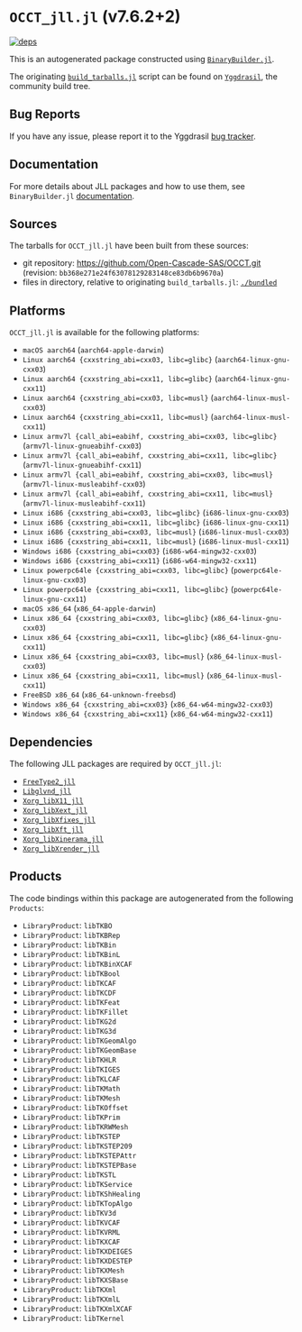 # `OCCT_jll.jl` (v7.6.2+2)

[![deps](https://juliahub.com/docs/OCCT_jll/deps.svg)](https://juliahub.com/ui/Packages/OCCT_jll/POZRS?page=2)

This is an autogenerated package constructed using [`BinaryBuilder.jl`](https://github.com/JuliaPackaging/BinaryBuilder.jl).

The originating [`build_tarballs.jl`](https://github.com/JuliaPackaging/Yggdrasil/blob/e78f6ab09bfd166e82b8224c693c833e445fc30a/O/OCCT/build_tarballs.jl) script can be found on [`Yggdrasil`](https://github.com/JuliaPackaging/Yggdrasil/), the community build tree.

## Bug Reports

If you have any issue, please report it to the Yggdrasil [bug tracker](https://github.com/JuliaPackaging/Yggdrasil/issues).

## Documentation

For more details about JLL packages and how to use them, see `BinaryBuilder.jl` [documentation](https://docs.binarybuilder.org/stable/jll/).

## Sources

The tarballs for `OCCT_jll.jl` have been built from these sources:

* git repository: https://github.com/Open-Cascade-SAS/OCCT.git (revision: `bb368e271e24f63078129283148ce83db6b9670a`)
* files in directory, relative to originating `build_tarballs.jl`: [`./bundled`](https://github.com/JuliaPackaging/Yggdrasil/tree/e78f6ab09bfd166e82b8224c693c833e445fc30a/O/OCCT/bundled)

## Platforms

`OCCT_jll.jl` is available for the following platforms:

* `macOS aarch64` (`aarch64-apple-darwin`)
* `Linux aarch64 {cxxstring_abi=cxx03, libc=glibc}` (`aarch64-linux-gnu-cxx03`)
* `Linux aarch64 {cxxstring_abi=cxx11, libc=glibc}` (`aarch64-linux-gnu-cxx11`)
* `Linux aarch64 {cxxstring_abi=cxx03, libc=musl}` (`aarch64-linux-musl-cxx03`)
* `Linux aarch64 {cxxstring_abi=cxx11, libc=musl}` (`aarch64-linux-musl-cxx11`)
* `Linux armv7l {call_abi=eabihf, cxxstring_abi=cxx03, libc=glibc}` (`armv7l-linux-gnueabihf-cxx03`)
* `Linux armv7l {call_abi=eabihf, cxxstring_abi=cxx11, libc=glibc}` (`armv7l-linux-gnueabihf-cxx11`)
* `Linux armv7l {call_abi=eabihf, cxxstring_abi=cxx03, libc=musl}` (`armv7l-linux-musleabihf-cxx03`)
* `Linux armv7l {call_abi=eabihf, cxxstring_abi=cxx11, libc=musl}` (`armv7l-linux-musleabihf-cxx11`)
* `Linux i686 {cxxstring_abi=cxx03, libc=glibc}` (`i686-linux-gnu-cxx03`)
* `Linux i686 {cxxstring_abi=cxx11, libc=glibc}` (`i686-linux-gnu-cxx11`)
* `Linux i686 {cxxstring_abi=cxx03, libc=musl}` (`i686-linux-musl-cxx03`)
* `Linux i686 {cxxstring_abi=cxx11, libc=musl}` (`i686-linux-musl-cxx11`)
* `Windows i686 {cxxstring_abi=cxx03}` (`i686-w64-mingw32-cxx03`)
* `Windows i686 {cxxstring_abi=cxx11}` (`i686-w64-mingw32-cxx11`)
* `Linux powerpc64le {cxxstring_abi=cxx03, libc=glibc}` (`powerpc64le-linux-gnu-cxx03`)
* `Linux powerpc64le {cxxstring_abi=cxx11, libc=glibc}` (`powerpc64le-linux-gnu-cxx11`)
* `macOS x86_64` (`x86_64-apple-darwin`)
* `Linux x86_64 {cxxstring_abi=cxx03, libc=glibc}` (`x86_64-linux-gnu-cxx03`)
* `Linux x86_64 {cxxstring_abi=cxx11, libc=glibc}` (`x86_64-linux-gnu-cxx11`)
* `Linux x86_64 {cxxstring_abi=cxx03, libc=musl}` (`x86_64-linux-musl-cxx03`)
* `Linux x86_64 {cxxstring_abi=cxx11, libc=musl}` (`x86_64-linux-musl-cxx11`)
* `FreeBSD x86_64` (`x86_64-unknown-freebsd`)
* `Windows x86_64 {cxxstring_abi=cxx03}` (`x86_64-w64-mingw32-cxx03`)
* `Windows x86_64 {cxxstring_abi=cxx11}` (`x86_64-w64-mingw32-cxx11`)

## Dependencies

The following JLL packages are required by `OCCT_jll.jl`:

* [`FreeType2_jll`](https://github.com/JuliaBinaryWrappers/FreeType2_jll.jl)
* [`Libglvnd_jll`](https://github.com/JuliaBinaryWrappers/Libglvnd_jll.jl)
* [`Xorg_libX11_jll`](https://github.com/JuliaBinaryWrappers/Xorg_libX11_jll.jl)
* [`Xorg_libXext_jll`](https://github.com/JuliaBinaryWrappers/Xorg_libXext_jll.jl)
* [`Xorg_libXfixes_jll`](https://github.com/JuliaBinaryWrappers/Xorg_libXfixes_jll.jl)
* [`Xorg_libXft_jll`](https://github.com/JuliaBinaryWrappers/Xorg_libXft_jll.jl)
* [`Xorg_libXinerama_jll`](https://github.com/JuliaBinaryWrappers/Xorg_libXinerama_jll.jl)
* [`Xorg_libXrender_jll`](https://github.com/JuliaBinaryWrappers/Xorg_libXrender_jll.jl)

## Products

The code bindings within this package are autogenerated from the following `Products`:

* `LibraryProduct`: `libTKBO`
* `LibraryProduct`: `libTKBRep`
* `LibraryProduct`: `libTKBin`
* `LibraryProduct`: `libTKBinL`
* `LibraryProduct`: `libTKBinXCAF`
* `LibraryProduct`: `libTKBool`
* `LibraryProduct`: `libTKCAF`
* `LibraryProduct`: `libTKCDF`
* `LibraryProduct`: `libTKFeat`
* `LibraryProduct`: `libTKFillet`
* `LibraryProduct`: `libTKG2d`
* `LibraryProduct`: `libTKG3d`
* `LibraryProduct`: `libTKGeomAlgo`
* `LibraryProduct`: `libTKGeomBase`
* `LibraryProduct`: `libTKHLR`
* `LibraryProduct`: `libTKIGES`
* `LibraryProduct`: `libTKLCAF`
* `LibraryProduct`: `libTKMath`
* `LibraryProduct`: `libTKMesh`
* `LibraryProduct`: `libTKOffset`
* `LibraryProduct`: `libTKPrim`
* `LibraryProduct`: `libTKRWMesh`
* `LibraryProduct`: `libTKSTEP`
* `LibraryProduct`: `libTKSTEP209`
* `LibraryProduct`: `libTKSTEPAttr`
* `LibraryProduct`: `libTKSTEPBase`
* `LibraryProduct`: `libTKSTL`
* `LibraryProduct`: `libTKService`
* `LibraryProduct`: `libTKShHealing`
* `LibraryProduct`: `libTKTopAlgo`
* `LibraryProduct`: `libTKV3d`
* `LibraryProduct`: `libTKVCAF`
* `LibraryProduct`: `libTKVRML`
* `LibraryProduct`: `libTKXCAF`
* `LibraryProduct`: `libTKXDEIGES`
* `LibraryProduct`: `libTKXDESTEP`
* `LibraryProduct`: `libTKXMesh`
* `LibraryProduct`: `libTKXSBase`
* `LibraryProduct`: `libTKXml`
* `LibraryProduct`: `libTKXmlL`
* `LibraryProduct`: `libTKXmlXCAF`
* `LibraryProduct`: `libTKernel`
